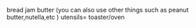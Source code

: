 bread 
jam 
butter 
(you can also use other things such as peanut butter,nutella,etc )
utensils= toaster/oven